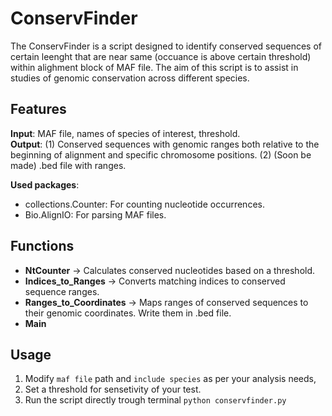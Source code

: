 # ConservFinder 
The ConservFinder is a script designed to identify conserved sequences of certain leenght that are near same (occuance is above certain threshold) within alighment block of MAF file. The aim of this script is to assist in studies of genomic conservation across different species.

## Features
**Input**: MAF file, names of species of interest, threshold.  
**Output**: (1) Conserved sequences with genomic ranges both relative to the beginning of alignment and specific chromosome positions. (2) (Soon be made) .bed file with ranges. 

**Used packages**: 
- collections.Counter: For counting nucleotide occurrences.
- Bio.AlignIO: For parsing MAF files.

## Functions 

- **NtCounter** -> Calculates conserved nucleotides based on a threshold.
- **Indices_to_Ranges** -> Converts matching indices to conserved sequence ranges.
- **Ranges_to_Coordinates** -> Maps ranges of conserved sequences to their genomic coordinates. Write them in .bed file. 
- **Main**

## Usage 

1. Modify `maf file` path and `include species` as per your analysis needs,
2. Set a threshold for sensetivity of your test.
3. Run the script directly trough terminal `python conservfinder.py`
